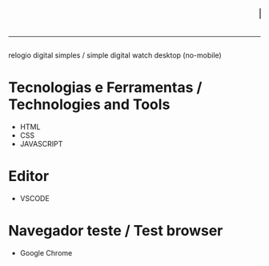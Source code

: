 # <marquee>Relogio Digital</marquee><hr color="red">
relogio digital simples / simple digital watch  desktop (no-mobile)

# Tecnologias e Ferramentas / Technologies and Tools
* HTML
* CSS
* JAVASCRIPT

# Editor 
* VSCODE

# Navegador teste / Test browser
* Google Chrome
